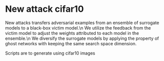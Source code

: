 # New attack cifar10

New attacks transfers adversarial examples from an ensemble of surrogate models to a black-box victim model.\n
We utilize the feedback from the victim model to adjust the weights attributed to each model in the ensemble.\n
We diversify the surrogate models by applying the property of ghost networks with keeping the same search space dimension.

Scripts are to generate using cifar10 images
